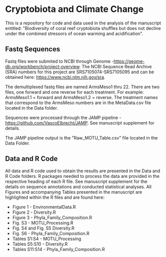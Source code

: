 # Cryptobiota and Climate Change
This is a repository for code and data used in the analysis of the manuscript entitled: "Biodiversity of coral reef cryptobiota shuffles but does not decline under the combined stressors of ocean warming and acidification".

## Fastq Sequences
Fastq files were submited to NCBI through Genome -https://geome-db.org/workbench/project-overview. The NCBI Sequence Read Archive (SRA) numbers for this project are SRS7105074-SRS7105095 and can be obtained here: https://www.ncbi.nlm.nih.gov/sra. 

The demultiplexed fastq files are named ArmsMeso1 thru 22. There are two files, one forward and one reverse for each treatment. For example: ArmsMeso1.1 = forward and ArmsMeso1.2 = reverse. The treatment names that correspond to the ArmsMeso numbers are in the MetaData.csv file located in the Data folder.

Sequences were processed through the JAMP pipeline - https://github.com/VascoElbrecht/JAMP. See manuscript supplement for details.

The JAMP pipeline output is the "Raw_MOTU_Table.csv" file located in the Data Folder. 

## Data and R Code

All data and R code used to obtain the results are presented in the Data and R Code folders. R packages needed to process the data are provided in the respective heading of each R file. See manuscript supplement for the details on sequence annotations and conducted statistical analyses. All Figures and accompanying Tables presented in the manuscript are highlighted within the R files and are found here:

- Figure 1 - EnvironmentalData.R
- Figure 2 - Diversity.R 
- Figure 3 - Phyla_Family_Composition.R
- Fig. S3 - MOTU_Processing.R
- Fig. S4 and Fig. S5 Diversity.R
- Fig. S6 - Phyla_Family_Composition.R
- Tables S1:S4 - MOTU_Processing
- Tables S5:S10 - Diversity.R
- Tables S11:S14 - Phyla_Family_Composition.R
